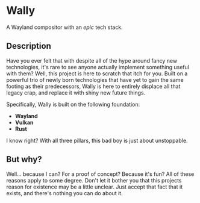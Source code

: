 # Wally

A Wayland compositor with an _epic_ tech stack.

## Description

Have you ever felt that with despite all of the hype around fancy new technologies, it's rare to see anyone actually implement something useful with them? Well, this project is here to scratch that itch for you. Built on a powerful trio of newly born technologies that have yet to gain the same footing as their predecessors, Wally is here to entirely displace all that legacy crap, and replace it with shiny new future things.

Specifically, Wally is built on the following foundation:

- **Wayland**
- **Vulkan**
- **Rust**

I know right? With all three pillars, this bad boy is just about unstoppable.

## But why?

Well... because I can? For a proof of concept? Because it's fun? All of these reasons apply to some degree. Don't let it bother you that this projects reason for existence may be a little unclear. Just accept that fact that it exists, and there's nothing you can do about it.
